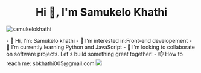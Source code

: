 <h1 align="center">Hi 👋, I'm Samukelo Khathi</h1>
<p align="left"> <img src="https://komarev.com/ghpvc/?username=samukelokhathi&label=Profile%20views&color=0e75b6&style=flat" alt="samukelokhathi" /> </p>
- 👋 Hi, I’m: Samukelo khathi
- 👀 I’m interested in:Front-end developement
- 🌱 I’m currently learning Python and JavaScript
- 💞️ I’m looking to collaborate on software projects. Let's build something great together!
- 📫 How to reach me: sbkhathi005@gmail.com

<img src="https://th.bing.com/th/id/OIP.rqxrpP-3TuATVPTCg3ocUgHaEK?rs=1&pid=ImgDetMain"/>
<!---
Samukelokhathi/Samukelokhathi is a ✨ special ✨ repository because its `README.md` (this file) appears on your GitHub profile.
You can click the Preview link to take a look at your changes.
--->
